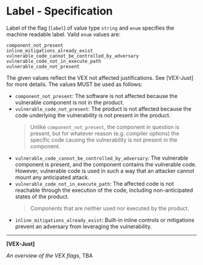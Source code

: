 # Label - Specification

Label of the flag (`label`) of value type `string` and `enum` specifies the machine readable label. Valid `enum` values
are:

```
component_not_present
inline_mitigations_already_exist
vulnerable_code_cannot_be_controlled_by_adversary
vulnerable_code_not_in_execute_path
vulnerable_code_not_present
```

The given values reflect the VEX not affected justifications. See [VEX-Just] for more details. The values MUST be used
as follows:

* `component_not_present`: The software is not affected because the vulnerable component is not in the product.
* `vulnerable_code_not_present`: The product is not affected because the code underlying the vulnerability is not
present in the product.
  > Unlike `component_not_present`, the component in question is present, but for whatever reason (e.g. compiler
  > options) the specific code causing the vulnerability is not present in the component.
* `vulnerable_code_cannot_be_controlled_by_adversary`: The vulnerable component is present, and the component contains
the vulnerable code. However, vulnerable code is used in such a way that an attacker cannot mount any anticipated
attack.
* `vulnerable_code_not_in_execute_path`: The affected code is not reachable through the execution of the code, including
non-anticipated states of the product.
  > Components that are neither used nor executed by the product.
* `inline_mitigations_already_exist`: Built-in inline controls or mitigations prevent an adversary from leveraging the
vulnerability.

___

**[VEX-Just]**

_An overview of the VEX flags_, TBA
